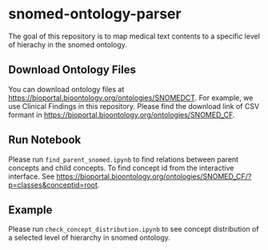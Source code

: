 # snomed-ontology-parser
The goal of this repository is to map medical text contents to a specific level of hierachy in the snomed ontology.


## Download Ontology Files
You can download ontology files at https://bioportal.bioontology.org/ontologies/SNOMEDCT.
For example, we use Clinical Findings in this repository. 
Please find the download link of CSV formant in https://bioportal.bioontology.org/ontologies/SNOMED_CF.

## Run Notebook
Please run `find_parent_snomed.ipynb` to find relations between parent concepts and child concepts.
To find concept id from the interactive interface. See https://bioportal.bioontology.org/ontologies/SNOMED_CF/?p=classes&conceptid=root.

## Example
Please run `check_concept_distribution.ipynb` to see concept distribution of a selected level of hierarchy in snomed ontology.
